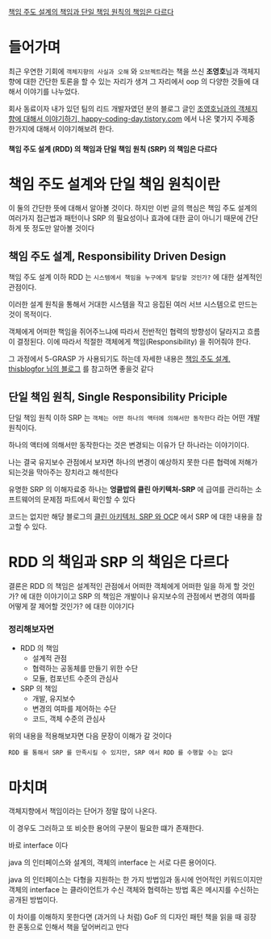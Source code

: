 [책임 주도 설계의 책임과 단일 책임 원칙의 책임은 다르다](#)

# 들어가며

최근 우연한 기회에 `객체지향의 사실과 오해` 와 `오브젝트`라는 책을 쓰신 **조영호**님과 객체지향에 대한 간단한 토론을 할 수 있는 자리가 생겨 그 자리에서 oop 의 다양한 것들에 대해서 이야기를 나누었다.

회사 동료이자 내가 있던 팀의 리드 개발자였던 분의 블로그 글인 [조영호님과의 객체지향에 대해서 이야기하기, happy-coding-day.tistory.com](https://happy-coding-day.tistory.com/entry/조영호님과-객체지향에-대해서-이야기하기) 에서 나온 몇가지 주제중 한가지에 대해서 이야기해보려 한다.

#### 책임 주도 설계 (RDD) 의 책임과 단일 책임 원칙 (SRP) 의 책임은 다르다

# 책임 주도 설계와 단일 책임 원칙이란

이 둘의 간단한 뜻에 대해서 알아볼 것이다. 하지만 이번 글의 핵심은 책임 주도 설계의 여러가지 접근법과 패턴이나 SRP 의 필요성이나 효과에 대한 글이 아니기 때문에 간단하게 뜻 정도만 알아볼 것이다

## 책임 주도 설계, Responsibility Driven Design

책임 주도 설계 이하 RDD 는 `시스템에서 책임을 누구에게 할당할 것인가?` 에 대한 설계적인 관점이다.

이러한 설계 원칙을 통해서 거대한 시스템을 작고 응집된 여러 서브 시스템으로 만드는 것이 목적이다.

객체에게 어떠한 책임을 쥐어주느냐에 따라서 전반적인 협력의 방향성이 달라지고 흐름이 결정된다. 이에 따라서 적절한 객체에게 책임(Responsibility) 을 쥐어줘야 한다.

그 과정에서 5-GRASP 가 사용되기도 하는데 자세한 내용은 [책임 주도 설계, thisblogfor 님의 블로그](https://thisblogfor.me/computerscience/OOP/5장/) 를 참고하면 좋을것 같다

## 단일 책임 원칙, Single Responsibility Priciple

단일 책임 원칙 이하 SRP 는 `객체는 어떤 하나의 액터에 의해서만 동작한다` 라는 어떤 개발 원칙이다.

하나의 액터에 의해서만 동작한다는 것은 변경되는 이유가 단 하나라는 이야기이다.

나는 결국 유지보수 관점에서 보자면 하나의 변경이 예상하지 못한 다른 협력에 저해가 되는것을 막아주는 장치라고 해석한다

유명한 SRP 의 이해자료중 하나는 **엉클밥의 클린 아키텍처-SRP** 에 급여를 관리하는 소프트웨어의 문제점 파트에서 확인할 수 있다

코드는 없지만 해당 블로그의 [클린 아키텍처, SRP 와 OCP](https://wonit.tistory.com/621) 에서 SRP 에 대한 내용을 참고할 수 있다.

# RDD 의 책임과 SRP 의 책임은 다르다

결론은 RDD 의 책임은 설계적인 관점에서 어떠한 객체에게 어떠한 일을 하게 할 것인가? 에 대한 이야기이고 SRP 의 책임은 개발이나 유지보수의 관점에서 변경의 여파를 어떻게 잘 제어할 것인가? 에 대한 이야기다

### 정리해보자면

- RDD 의 책임
  - 설계적 관점
  - 협력하는 공동체를 만들기 위한 수단
  - 모듈, 컴포넌트 수준의 관심사
- SRP 의 책임
  - 개발, 유지보수
  - 변경의 여파를 제어하는 수단
  - 코드, 객체 수준의 관심사

위의 내용을 적용해보자면 다음 문장이 이해가 갈 것이다

`RDD 를 통해서 SRP 를 만족시킬 수 있지만, SRP 에서 RDD 를 수행할 수는 없다`

# 마치며

객체지향에서 책임이라는 단어가 정말 많이 나온다.

이 경우도 그러하고 또 비슷한 용어의 구분이 필요한 떄가 존재한다.

바로 interface 이다

java 의 인터페이스와 설계의, 객체의 interface 는 서로 다른 용어이다.

java 의 인터페이스는 다형을 지원하는 한 가지 방법임과 동시에 언어적인 키워드이지만 객체의 interface 는 클라이언트가 수신 객체와 협력하는 방법 혹은 메시지를 수신하는 공개된 방법이다.

이 차이를 이해하지 못한다면 (과거의 나 처럼) GoF 의 디자인 패턴 책을 읽을 때 굉장한 혼동으로 인해서 책을 덮어버리고 만다
